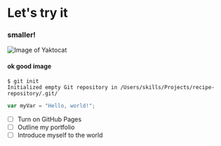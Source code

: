 # Let's try it
### smaller!
![Image of Yaktocat](https://octodex.github.com/images/yaktocat.png)
#### ok good image
```
$ git init
Initialized empty Git repository in /Users/skills/Projects/recipe-repository/.git/
```

``` javascript
var myVar = "Hello, world!";
```
- [ ] Turn on GitHub Pages
- [ ] Outline my portfolio
- [ ] Introduce myself to the world

